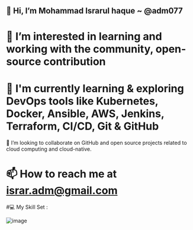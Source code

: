 ## 👋 Hi, I’m Mohammad Israrul haque ~ @adm077

# 👀 I’m interested in learning and working with the community, open-source contribution

# 🌱 I'm currently learning & exploring DevOps tools like Kubernetes, Docker, Ansible, AWS, Jenkins, Terraform, CI/CD, Git & GitHub

💞️ I’m looking to collaborate on GitHub and open source projects related to cloud computing and cloud-native.

# 📫 How to reach me at israr.adm@gmail.com

#💻 My Skill Set :

![image](https://github.com/adm077/adm007/assets/139608052/8d0c82dc-dca2-4bdd-9b87-9e7b41abcf2a)










